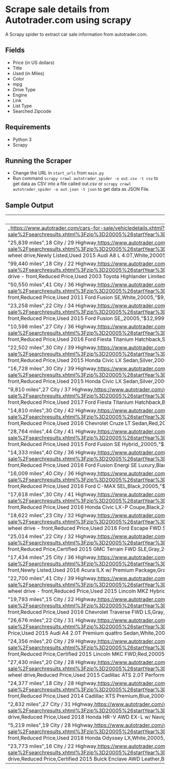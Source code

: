 # Scrape sale details from Autotrader.com using scrapy

A Scrapy spider to extract car sale information from autotrader.com.

## Fields

 - Price (in US dollars)
 - Title
 - Used (in Miles)
 - Color
 - mpg
 - Drive Type
 - Engine
 - Link
 - List Type
 - Searched Zipcode

## Requirements 
- Python 3 
- Scrapy

## Running the Scraper
 - Change the URL in `start_urls` from `main.py`
 -  Run command `scrapy crawl autotrader_spider -o out.csv -t csv` to get data as CSV into a file called out.csv or `scrapy crawl autotrader_spider -o out.json -t json` to get data as JSON File.
 
 ## Sample Output 
 
| miles_used                                                                                                                                                                                                                                                                                                                                                                                                                                                                                                                                                                             | mpg              | link | drive_type | list_type | title | color | searched_zipcode | price | engine | 
|----------------------------------------------------------------------------------------------------------------------------------------------------------------------------------------------------------------------------------------------------------------------------------------------------------------------------------------------------------------------------------------------------------------------------------------------------------------------------------------------------------------------------------------------------------------------------------------|------------------|------|------------|-----------|-------|-------|------------------|-------|--------| 
| ,,https://www.autotrader.com/cars-for-sale/vehicledetails.xhtml?listingId=499883116&zip=20005&referrer=%2Fcars-for-sale%2Fsearchresults.xhtml%3Fzip%3D20005%26startYear%3D1981%26sortBy%3Drelevance%26incremental%3Dall%26firstRecord%3D0%26marketExtension%3Don%26endYear%3D2019%26searchRadius%3D50&startYear=1981&numRecords=25&firstRecord=0&endYear=2019&searchRadius=50&clickType=alpha,,Newly Listed,Used 2017 BMW X5 M,,20005,"$78,400"                                                                                                                                        |                  |      |            |           |       |       |                  |       |        | 
| "25,839 miles",18 City / 29 Highway,https://www.autotrader.com/cars-for-sale/vehicledetails.xhtml?listingId=497468736&zip=20005&referrer=%2Fcars-for-sale%2Fsearchresults.xhtml%3Fzip%3D20005%26startYear%3D1981%26sortBy%3Drelevance%26incremental%3Dall%26firstRecord%3D0%26marketExtension%3Don%26endYear%3D2019%26searchRadius%3D50&startYear=1981&numRecords=25&firstRecord=0&endYear=2019&searchRadius=50&makeCode1=AUDI&modelCode1=A8&digitalRetail=true&clickType=listing,All wheel drive,Newly Listed,Used 2015 Audi A8 L 4.0T,White,20005,"$41,500"                          | 8-Cylinder Turbo |      |            |           |       |       |                  |       |        | 
| "99,440 miles",18 City / 22 Highway,https://www.autotrader.com/cars-for-sale/vehicledetails.xhtml?listingId=498367789&zip=20005&referrer=%2Fcars-for-sale%2Fsearchresults.xhtml%3Fzip%3D20005%26startYear%3D1981%26sortBy%3Drelevance%26incremental%3Dall%26firstRecord%3D0%26marketExtension%3Don%26endYear%3D2019%26searchRadius%3D50&startYear=1981&numRecords=25&firstRecord=0&endYear=2019&searchRadius=50&makeCode1=TOYOTA&modelCode1=HIGHLANDER&clickType=listing,4 wheel drive - front,Reduced Price,Used 2003 Toyota Highlander Limited V6,Gold,20005,"$6,499"                | 6-Cylinder       |      |            |           |       |       |                  |       |        | 
| "50,550 miles",41 City / 36 Highway,https://www.autotrader.com/cars-for-sale/vehicledetails.xhtml?listingId=497808272&zip=20005&referrer=%2Fcars-for-sale%2Fsearchresults.xhtml%3Fzip%3D20005%26startYear%3D1981%26sortBy%3Drelevance%26incremental%3Dall%26firstRecord%3D0%26marketExtension%3Don%26endYear%3D2019%26searchRadius%3D50&startYear=1981&numRecords=25&firstRecord=0&endYear=2019&searchRadius=50&makeCode1=FORD&modelCode1=FUSION&clickType=listing,2 wheel drive - front,Reduced Price,Used 2011 Ford Fusion SE,White,20005,"$9,998"                                   | Hybrid           |      |            |           |       |       |                  |       |        | 
| "23,258 miles",22 City / 34 Highway,https://www.autotrader.com/cars-for-sale/vehicledetails.xhtml?listingId=497613664&zip=20005&referrer=%2Fcars-for-sale%2Fsearchresults.xhtml%3Fzip%3D20005%26startYear%3D1981%26sortBy%3Drelevance%26incremental%3Dall%26firstRecord%3D0%26marketExtension%3Don%26endYear%3D2019%26searchRadius%3D50&startYear=1981&numRecords=25&firstRecord=0&endYear=2019&searchRadius=50&makeCode1=FORD&modelCode1=FUSION&clickType=listing,2 wheel drive - front,Reduced Price,Used 2015 Ford Fusion SE,,20005,"$12,999"                                       | 4-Cylinder       |      |            |           |       |       |                  |       |        | 
| "10,598 miles",27 City / 36 Highway,https://www.autotrader.com/cars-for-sale/vehicledetails.xhtml?listingId=496798119&zip=20005&referrer=%2Fcars-for-sale%2Fsearchresults.xhtml%3Fzip%3D20005%26startYear%3D1981%26sortBy%3Drelevance%26incremental%3Dall%26firstRecord%3D0%26marketExtension%3Don%26endYear%3D2019%26searchRadius%3D50&startYear=1981&numRecords=25&firstRecord=0&endYear=2019&searchRadius=50&makeCode1=FORD&modelCode1=FIESTA&clickType=listing,2 wheel drive - front,Reduced Price,Used 2016 Ford Fiesta Titanium Hatchback,Silver,20005,"$13,222"                 | 4-Cylinder       |      |            |           |       |       |                  |       |        | 
| "22,502 miles",30 City / 39 Highway,https://www.autotrader.com/cars-for-sale/vehicledetails.xhtml?listingId=499121102&zip=20005&referrer=%2Fcars-for-sale%2Fsearchresults.xhtml%3Fzip%3D20005%26startYear%3D1981%26sortBy%3Drelevance%26incremental%3Dall%26firstRecord%3D0%26marketExtension%3Don%26endYear%3D2019%26searchRadius%3D50&startYear=1981&numRecords=25&firstRecord=0&endYear=2019&searchRadius=50&makeCode1=HONDA&modelCode1=CIVIC&clickType=listing,2 wheel drive - front,Reduced Price,Used 2015 Honda Civic LX Sedan,Silver,20005,"$13,699"                           | 4-Cylinder       |      |            |           |       |       |                  |       |        | 
| "16,728 miles",30 City / 39 Highway,https://www.autotrader.com/cars-for-sale/vehicledetails.xhtml?listingId=499235826&zip=20005&referrer=%2Fcars-for-sale%2Fsearchresults.xhtml%3Fzip%3D20005%26startYear%3D1981%26sortBy%3Drelevance%26incremental%3Dall%26firstRecord%3D0%26marketExtension%3Don%26endYear%3D2019%26searchRadius%3D50&startYear=1981&numRecords=25&firstRecord=0&endYear=2019&searchRadius=50&makeCode1=HONDA&modelCode1=CIVIC&clickType=listing,2 wheel drive - front,Reduced Price,Used 2015 Honda Civic LX Sedan,Silver,20005,"$13,799"                           | 4-Cylinder       |      |            |           |       |       |                  |       |        | 
| "9,810 miles",27 City / 37 Highway,https://www.autotrader.com/cars-for-sale/vehicledetails.xhtml?listingId=496747290&zip=20005&referrer=%2Fcars-for-sale%2Fsearchresults.xhtml%3Fzip%3D20005%26startYear%3D1981%26sortBy%3Drelevance%26incremental%3Dall%26firstRecord%3D0%26marketExtension%3Don%26endYear%3D2019%26searchRadius%3D50&startYear=1981&numRecords=25&firstRecord=0&endYear=2019&searchRadius=50&makeCode1=FORD&modelCode1=FIESTA&clickType=listing,2 wheel drive - front,Reduced Price,Used 2017 Ford Fiesta Titanium Hatchback,Black,20005,"$13,991"                   | 4-Cylinder       |      |            |           |       |       |                  |       |        | 
| "14,810 miles",30 City / 42 Highway,https://www.autotrader.com/cars-for-sale/vehicledetails.xhtml?listingId=494466951&zip=20005&referrer=%2Fcars-for-sale%2Fsearchresults.xhtml%3Fzip%3D20005%26startYear%3D1981%26sortBy%3Drelevance%26incremental%3Dall%26firstRecord%3D0%26marketExtension%3Don%26endYear%3D2019%26searchRadius%3D50&startYear=1981&numRecords=25&firstRecord=0&endYear=2019&searchRadius=50&makeCode1=CHEV&modelCode1=CRUZE&clickType=listing,2 wheel drive - front,Reduced Price,Used 2016 Chevrolet Cruze LT Sedan,Red,20005,"$14,650"                           | 4-Cylinder Turbo |      |            |           |       |       |                  |       |        | 
| "28,764 miles",44 City / 41 Highway,https://www.autotrader.com/cars-for-sale/vehicledetails.xhtml?listingId=495692488&zip=20005&referrer=%2Fcars-for-sale%2Fsearchresults.xhtml%3Fzip%3D20005%26startYear%3D1981%26sortBy%3Drelevance%26incremental%3Dall%26firstRecord%3D0%26marketExtension%3Don%26endYear%3D2019%26searchRadius%3D50&startYear=1981&numRecords=25&firstRecord=0&endYear=2019&searchRadius=50&makeCode1=FORD&modelCode1=FUSION&clickType=listing,2 wheel drive - front,Reduced Price,Used 2015 Ford Fusion SE Hybrid,,20005,"$15,225"                                | Hybrid           |      |            |           |       |       |                  |       |        | 
| "14,333 miles",40 City / 36 Highway,https://www.autotrader.com/cars-for-sale/vehicledetails.xhtml?listingId=497783145&zip=20005&referrer=%2Fcars-for-sale%2Fsearchresults.xhtml%3Fzip%3D20005%26startYear%3D1981%26sortBy%3Drelevance%26incremental%3Dall%26firstRecord%3D0%26marketExtension%3Don%26endYear%3D2019%26searchRadius%3D50&startYear=1981&numRecords=25&firstRecord=0&endYear=2019&searchRadius=50&makeCode1=FORD&modelCode1=FUSION&clickType=listing,2 wheel drive - front,Reduced Price,Used 2016 Ford Fusion Energi SE Luxury,Black,20005,"$16,687"                    | Hybrid           |      |            |           |       |       |                  |       |        | 
| "16,009 miles",40 City / 36 Highway,https://www.autotrader.com/cars-for-sale/vehicledetails.xhtml?listingId=496628196&zip=20005&referrer=%2Fcars-for-sale%2Fsearchresults.xhtml%3Fzip%3D20005%26startYear%3D1981%26sortBy%3Drelevance%26incremental%3Dall%26firstRecord%3D0%26marketExtension%3Don%26endYear%3D2019%26searchRadius%3D50&startYear=1981&numRecords=25&firstRecord=0&endYear=2019&searchRadius=50&makeCode1=FORD&modelCode1=FOCMAX&clickType=listing,2 wheel drive - front,Reduced Price,Used 2016 Ford C-MAX SEL,Black,20005,"$16,777"                                  | Hybrid           |      |            |           |       |       |                  |       |        | 
| "17,618 miles",30 City / 41 Highway,https://www.autotrader.com/cars-for-sale/vehicledetails.xhtml?listingId=499002844&zip=20005&referrer=%2Fcars-for-sale%2Fsearchresults.xhtml%3Fzip%3D20005%26startYear%3D1981%26sortBy%3Drelevance%26incremental%3Dall%26firstRecord%3D0%26marketExtension%3Don%26endYear%3D2019%26searchRadius%3D50&startYear=1981&numRecords=25&firstRecord=0&endYear=2019&searchRadius=50&makeCode1=HONDA&modelCode1=CIVIC&clickType=listing,2 wheel drive - front,Reduced Price,Used 2016 Honda Civic LX-P Coupe,Black,20005,"$16,999"                          | 4-Cylinder       |      |            |           |       |       |                  |       |        | 
| "18,622 miles",23 City / 32 Highway,https://www.autotrader.com/cars-for-sale/vehicledetails.xhtml?listingId=496231623&zip=20005&referrer=%2Fcars-for-sale%2Fsearchresults.xhtml%3Fzip%3D20005%26startYear%3D1981%26sortBy%3Drelevance%26incremental%3Dall%26firstRecord%3D0%26marketExtension%3Don%26endYear%3D2019%26searchRadius%3D50&startYear=1981&numRecords=25&firstRecord=0&endYear=2019&searchRadius=50&makeCode1=FORD&modelCode1=ESCAPE&digitalRetail=true&clickType=listing,2 wheel drive - front,Reduced Price,Used 2016 Ford Escape FWD SE,Black,20005,"$17,225"           | 4-Cylinder Turbo |      |            |           |       |       |                  |       |        | 
| "25,014 miles",22 City / 32 Highway,https://www.autotrader.com/cars-for-sale/vehicledetails.xhtml?listingId=498001320&zip=20005&referrer=%2Fcars-for-sale%2Fsearchresults.xhtml%3Fzip%3D20005%26startYear%3D1981%26sortBy%3Drelevance%26incremental%3Dall%26firstRecord%3D0%26marketExtension%3Don%26endYear%3D2019%26searchRadius%3D50&startYear=1981&numRecords=25&firstRecord=0&endYear=2019&searchRadius=50&makeCode1=GMC&modelCode1=TERRAIN&clickType=listing,2 wheel drive - front,Reduced Price,Certified 2015 GMC Terrain FWD SLE,Gray,20005,"$17,656"                         | 4-Cylinder       |      |            |           |       |       |                  |       |        | 
| "17,434 miles",25 City / 36 Highway,https://www.autotrader.com/cars-for-sale/vehicledetails.xhtml?listingId=494512320&zip=20005&referrer=%2Fcars-for-sale%2Fsearchresults.xhtml%3Fzip%3D20005%26startYear%3D1981%26sortBy%3Drelevance%26incremental%3Dall%26firstRecord%3D0%26marketExtension%3Don%26endYear%3D2019%26searchRadius%3D50&startYear=1981&numRecords=25&firstRecord=0&endYear=2019&searchRadius=50&makeCode1=ACURA&modelCode1=ILX&clickType=listing,2 wheel drive - front,Newly Listed,Used 2016 Acura ILX w/ Premium Package,Gray,20005,"$18,925"                        | 4-Cylinder       |      |            |           |       |       |                  |       |        | 
| "22,700 miles",41 City / 39 Highway,https://www.autotrader.com/cars-for-sale/vehicledetails.xhtml?listingId=494302769&zip=20005&referrer=%2Fcars-for-sale%2Fsearchresults.xhtml%3Fzip%3D20005%26startYear%3D1981%26sortBy%3Drelevance%26incremental%3Dall%26firstRecord%3D0%26marketExtension%3Don%26endYear%3D2019%26searchRadius%3D50&startYear=1981&numRecords=25&firstRecord=0&endYear=2019&searchRadius=50&makeCode1=LINC&modelCode1=MKZ&digitalRetail=true&clickType=listing,2 wheel drive - front,Reduced Price,Used 2015 Lincoln MKZ Hybrid,Black,20005,"$20,390"              | Hybrid           |      |            |           |       |       |                  |       |        | 
| "19,793 miles",15 City / 22 Highway,https://www.autotrader.com/cars-for-sale/vehicledetails.xhtml?listingId=495797704&zip=20005&referrer=%2Fcars-for-sale%2Fsearchresults.xhtml%3Fzip%3D20005%26startYear%3D1981%26sortBy%3Drelevance%26incremental%3Dall%26firstRecord%3D0%26marketExtension%3Don%26endYear%3D2019%26searchRadius%3D50&startYear=1981&numRecords=25&firstRecord=0&endYear=2019&searchRadius=50&makeCode1=CHEV&modelCode1=TRAVERSE&clickType=listing,2 wheel drive - front,Reduced Price,Used 2016 Chevrolet Traverse FWD LS,Gray,20005,"$20,775"                      | 6-Cylinder       |      |            |           |       |       |                  |       |        | 
| "26,676 miles",22 City / 31 Highway,https://www.autotrader.com/cars-for-sale/vehicledetails.xhtml?listingId=496531639&zip=20005&referrer=%2Fcars-for-sale%2Fsearchresults.xhtml%3Fzip%3D20005%26startYear%3D1981%26sortBy%3Drelevance%26incremental%3Dall%26firstRecord%3D0%26marketExtension%3Don%26endYear%3D2019%26searchRadius%3D50&startYear=1981&numRecords=25&firstRecord=0&endYear=2019&searchRadius=50&makeCode1=AUDI&modelCode1=A4&clickType=listing,All wheel drive,Reduced Price,Used 2015 Audi A4 2.0T Premium quattro Sedan,White,20005,"$21,599"                        | 4-Cylinder Turbo |      |            |           |       |       |                  |       |        | 
| "24,356 miles",20 City / 29 Highway,https://www.autotrader.com/cars-for-sale/vehicledetails.xhtml?listingId=498381676&zip=20005&referrer=%2Fcars-for-sale%2Fsearchresults.xhtml%3Fzip%3D20005%26startYear%3D1981%26sortBy%3Drelevance%26incremental%3Dall%26firstRecord%3D0%26marketExtension%3Don%26endYear%3D2019%26searchRadius%3D50&startYear=1981&numRecords=25&firstRecord=0&endYear=2019&searchRadius=50&makeCode1=LINC&modelCode1=LINCMKC&clickType=listing,2 wheel drive - front,Reduced Price,Certified 2015 Lincoln MKC FWD,Red,20005,"$23,444"                             | 4-Cylinder Turbo |      |            |           |       |       |                  |       |        | 
| "27,430 miles",20 City / 28 Highway,https://www.autotrader.com/cars-for-sale/vehicledetails.xhtml?listingId=494512293&zip=20005&referrer=%2Fcars-for-sale%2Fsearchresults.xhtml%3Fzip%3D20005%26startYear%3D1981%26sortBy%3Drelevance%26incremental%3Dall%26firstRecord%3D0%26marketExtension%3Don%26endYear%3D2019%26searchRadius%3D50&startYear=1981&numRecords=25&firstRecord=0&endYear=2019&searchRadius=50&makeCode1=CAD&modelCode1=ATS&digitalRetail=true&clickType=listing,All wheel drive,Reduced Price,Used 2015 Cadillac ATS 2.0T Performance AWD Sedan,Gray,20005,"$24,390" | 4-Cylinder Turbo |      |            |           |       |       |                  |       |        | 
| "24,377 miles",18 City / 28 Highway,https://www.autotrader.com/cars-for-sale/vehicledetails.xhtml?listingId=497415243&zip=20005&referrer=%2Fcars-for-sale%2Fsearchresults.xhtml%3Fzip%3D20005%26startYear%3D1981%26sortBy%3Drelevance%26incremental%3Dall%26firstRecord%3D0%26marketExtension%3Don%26endYear%3D2019%26searchRadius%3D50&startYear=1981&numRecords=25&firstRecord=0&endYear=2019&searchRadius=50&makeCode1=CAD&modelCode1=XTS&clickType=listing,2 wheel drive - front,Reduced Price,Used 2014 Cadillac XTS Premium,Blue,20005,"$24,990"                                 | 6-Cylinder       |      |            |           |       |       |                  |       |        | 
| "2,832 miles",27 City / 31 Highway,https://www.autotrader.com/cars-for-sale/vehicledetails.xhtml?listingId=497627593&zip=20005&referrer=%2Fcars-for-sale%2Fsearchresults.xhtml%3Fzip%3D20005%26startYear%3D1981%26sortBy%3Drelevance%26incremental%3Dall%26firstRecord%3D0%26marketExtension%3Don%26endYear%3D2019%26searchRadius%3D50&startYear=1981&numRecords=25&firstRecord=0&endYear=2019&searchRadius=50&makeCode1=HONDA&modelCode1=HONHRV&clickType=listing,All wheel drive,Reduced Price,Used 2018 Honda HR-V AWD EX-L w/ Navigation,,20005,"$24,999"                          | 4-Cylinder       |      |            |           |       |       |                  |       |        | 
| "5,219 miles",19 City / 28 Highway,https://www.autotrader.com/cars-for-sale/vehicledetails.xhtml?listingId=497627595&zip=20005&referrer=%2Fcars-for-sale%2Fsearchresults.xhtml%3Fzip%3D20005%26startYear%3D1981%26sortBy%3Drelevance%26incremental%3Dall%26firstRecord%3D0%26marketExtension%3Don%26endYear%3D2019%26searchRadius%3D50&startYear=1981&numRecords=25&firstRecord=0&endYear=2019&searchRadius=50&makeCode1=HONDA&modelCode1=ODYSSEY&clickType=listing,2 wheel drive - front,Reduced Price,Used 2018 Honda Odyssey LX,White,20005,"$26,999"                               | 6-Cylinder       |      |            |           |       |       |                  |       |        | 
| "23,773 miles",16 City / 22 Highway,https://www.autotrader.com/cars-for-sale/vehicledetails.xhtml?listingId=497902938&zip=20005&referrer=%2Fcars-for-sale%2Fsearchresults.xhtml%3Fzip%3D20005%26startYear%3D1981%26sortBy%3Drelevance%26incremental%3Dall%26firstRecord%3D0%26marketExtension%3Don%26endYear%3D2019%26searchRadius%3D50&startYear=1981&numRecords=25&firstRecord=0&endYear=2019&searchRadius=50&makeCode1=BUICK&modelCode1=ENCLAVE&clickType=listing,All wheel drive,Reduced Price,Certified 2015 Buick Enclave AWD Leather,Blue,20005,"$27,353"                       | 6-Cylinder       |      |            |           |       |       |                  |       |        | 


